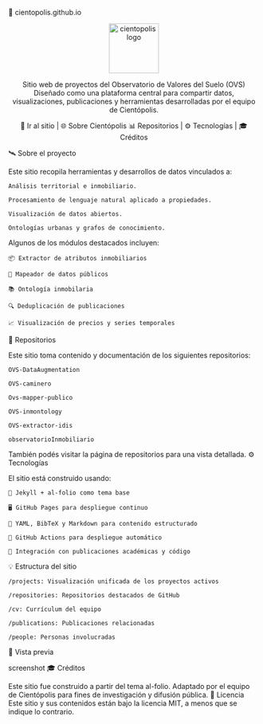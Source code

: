 🧬 cientopolis.github.io

<div align="center"> <img src="https://github.com/cientopolis.png" width="100" alt="cientopolis logo" /> </div> <div align="center">

Sitio web de proyectos del Observatorio de Valores del Suelo (OVS)
Diseñado como una plataforma central para compartir datos, visualizaciones, publicaciones y herramientas desarrolladas por el equipo de Cientópolis.

🔗 Ir al sitio | 🌐 Sobre Cientópolis
📊 Repositorios | ⚙️ Tecnologías | 🎓 Créditos

</div>
🛰️ Sobre el proyecto

Este sitio recopila herramientas y desarrollos de datos vinculados a:

    Análisis territorial e inmobiliario.

    Procesamiento de lenguaje natural aplicado a propiedades.

    Visualización de datos abiertos.

    Ontologías urbanas y grafos de conocimiento.

Algunos de los módulos destacados incluyen:

    📦 Extractor de atributos inmobiliarios

    🧭 Mapeador de datos públicos

    📚 Ontología inmobilaria

    🔍 Deduplicación de publicaciones

    📈 Visualización de precios y series temporales

📁 Repositorios

Este sitio toma contenido y documentación de los siguientes repositorios:

    OVS-DataAugmentation

    OVS-caminero

    Ovs-mapper-publico

    OVS-inmontology

    OVS-extractor-idis

    observatorioInmobiliario

También podés visitar la página de repositorios para una vista detallada.
⚙️ Tecnologías

El sitio está construido usando:

    📄 Jekyll + al-folio como tema base

    🖥️ GitHub Pages para despliegue continuo

    🧪 YAML, BibTeX y Markdown para contenido estructurado

    🐙 GitHub Actions para despliegue automático

    🧠 Integración con publicaciones académicas y código

💡 Estructura del sitio

    /projects: Visualización unificada de los proyectos activos

    /repositories: Repositorios destacados de GitHub

    /cv: Currículum del equipo

    /publications: Publicaciones relacionadas

    /people: Personas involucradas

📸 Vista previa

screenshot
🎓 Créditos

Este sitio fue construido a partir del tema al-folio.
Adaptado por el equipo de Cientópolis para fines de investigación y difusión pública.
📄 Licencia
Este sitio y sus contenidos están bajo la licencia MIT, a menos que se indique lo contrario.
